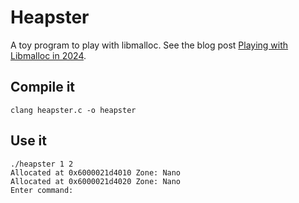 # Heapster

A toy program to play with libmalloc. See the blog post [Playing with Libmalloc in 2024](https://blackwinghq.com/blog/posts/playing-with-libmalloc/).

## Compile it

`clang heapster.c -o heapster`

## Use it

```
./heapster 1 2
Allocated at 0x6000021d4010 Zone: Nano
Allocated at 0x6000021d4020 Zone: Nano
Enter command:
```

